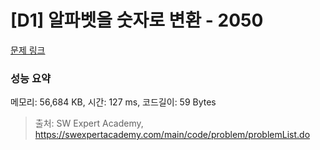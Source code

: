 # [D1] 알파벳을 숫자로 변환 - 2050 

[문제 링크](https://swexpertacademy.com/main/code/problem/problemDetail.do?contestProbId=AV5QLGxKAzQDFAUq) 

### 성능 요약

메모리: 56,684 KB, 시간: 127 ms, 코드길이: 59 Bytes



> 출처: SW Expert Academy, https://swexpertacademy.com/main/code/problem/problemList.do